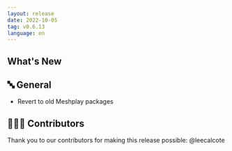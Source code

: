 ```yaml
---
layout: release
date: 2022-10-05
tag: v0.6.13
language: en
---
```


## What's New
## 🔤 General
* Revert to old Meshplay packages

## 👨🏽‍💻 Contributors

Thank you to our contributors for making this release possible:
@leecalcote
